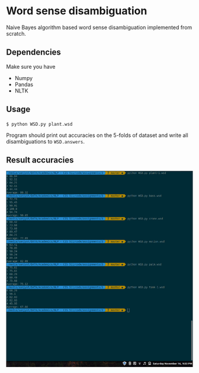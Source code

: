 # Word sense disambiguation

Naive Bayes algorithm based word sense disambiguation implemented from scratch.


## Dependencies
Make sure you have
- Numpy
- Pandas
- NLTK

## Usage
`$ python WSD.py plant.wsd`

Program should print out accuracies on the 5-folds of dataset and write all disambiguations to `WSD.answers`.

## Result accuracies
![Accuracies](screenshot.png)

